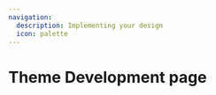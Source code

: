 ```yaml
---
navigation:
  description: Implementing your design
  icon: palette
---
```

# Theme Development page
